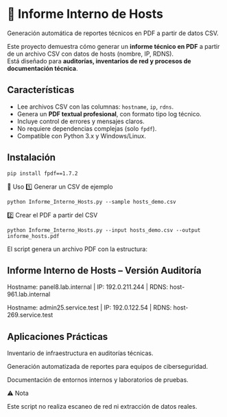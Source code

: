# 🧾 Informe Interno de Hosts

Generación automática de reportes técnicos en PDF a partir de datos CSV.

Este proyecto demuestra cómo generar un **informe técnico en PDF** a partir de un archivo CSV con datos de hosts (nombre, IP, RDNS).  
Está diseñado para **auditorías, inventarios de red y procesos de documentación técnica**.

## Características

- Lee archivos CSV con las columnas: `hostname`, `ip`, `rdns`.
- Genera un **PDF textual profesional**, con formato tipo log técnico.
- Incluye control de errores y mensajes claros.
- No requiere dependencias complejas (solo `fpdf`).
- Compatible con Python 3.x y Windows/Linux.
## Instalación

```
pip install fpdf==1.7.2
```

📂 Uso
1️⃣ Generar un CSV de ejemplo

```
python Informe_Interno_Hosts.py --sample hosts_demo.csv

```


2️⃣ Crear el PDF a partir del CSV

```
python Informe_Interno_Hosts.py --input hosts_demo.csv --output informe_hosts.pdf

```

El script genera un archivo PDF con la estructura:

Informe Interno de Hosts – Versión Auditoría
---------------------------------------------

Hostname: panel8.lab.internal  |  IP: 192.0.211.244  |  RDNS: host-961.lab.internal

Hostname: admin25.service.test  |  IP: 192.0.122.54  |  RDNS: host-269.service.test


## Aplicaciones Prácticas

Inventario de infraestructura en auditorías técnicas.

Generación automatizada de reportes para equipos de ciberseguridad.

Documentación de entornos internos y laboratorios de pruebas.

⚠️ Nota

Este script no realiza escaneo de red ni extracción de datos reales.
